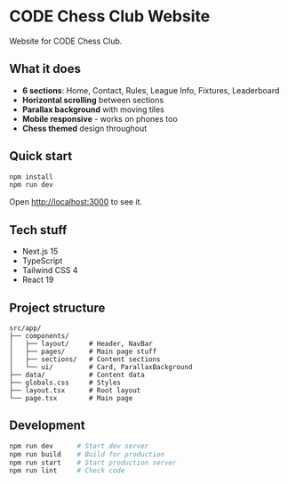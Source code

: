 # CODE Chess Club Website

Website for CODE Chess Club.

## What it does

- **6 sections**: Home, Contact, Rules, League Info, Fixtures, Leaderboard
- **Horizontal scrolling** between sections
- **Parallax background** with moving tiles
- **Mobile responsive** - works on phones too
- **Chess themed** design throughout

## Quick start

```bash
npm install
npm run dev
```

Open [http://localhost:3000](http://localhost:3000) to see it.

## Tech stuff

- Next.js 15
- TypeScript
- Tailwind CSS 4
- React 19

## Project structure

```
src/app/
├── components/
│   ├── layout/     # Header, NavBar
│   ├── pages/      # Main page stuff
│   ├── sections/   # Content sections
│   └── ui/         # Card, ParallaxBackground
├── data/           # Content data
├── globals.css     # Styles
├── layout.tsx      # Root layout
└── page.tsx        # Main page
```

## Development

```bash
npm run dev      # Start dev server
npm run build    # Build for production
npm run start    # Start production server
npm run lint     # Check code
```

